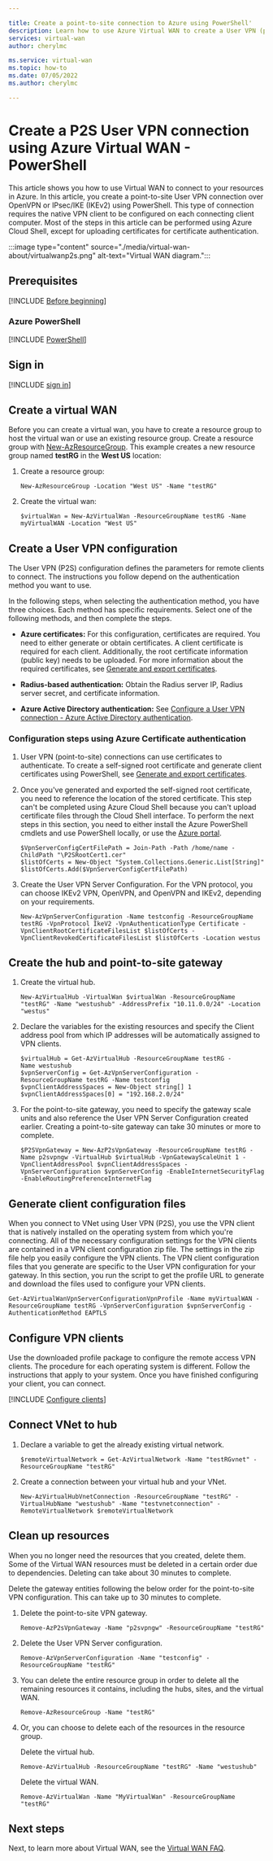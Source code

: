 ```yaml
---

title: Create a point-to-site connection to Azure using PowerShell'
description: Learn how to use Azure Virtual WAN to create a User VPN (point-to-site) connection to Azure using PowerShell.
services: virtual-wan
author: cherylmc

ms.service: virtual-wan
ms.topic: how-to
ms.date: 07/05/2022
ms.author: cherylmc

---
```

# Create a P2S User VPN connection using Azure Virtual WAN - PowerShell

This article shows you how to use Virtual WAN to connect to your resources in Azure. In this article, you create a point-to-site User VPN connection over OpenVPN or IPsec/IKE (IKEv2) using PowerShell. This type of connection requires the native VPN client to be configured on each connecting client computer. Most of the steps in this article can be performed using Azure Cloud Shell, except for uploading certificates for certificate authentication.

:::image type="content" source="./media/virtual-wan-about/virtualwanp2s.png" alt-text="Virtual WAN diagram.":::

## Prerequisites

[!INCLUDE [Before beginning](../../includes/virtual-wan-before-include.md)]

### Azure PowerShell

[!INCLUDE [PowerShell](../../includes/vpn-gateway-cloud-shell-powershell-about.md)]

## <a name="signin"></a>Sign in

[!INCLUDE [sign in](../../includes/vpn-gateway-cloud-shell-ps-login.md)]

## <a name="openvwan"></a>Create a virtual WAN

Before you can create a virtual wan, you have to create a resource group to host the virtual wan or use an existing resource group. Create a resource group with [New-AzResourceGroup](/powershell/module/az.Resources/New-azResourceGroup). This example creates a new resource group named **testRG** in the **West US** location:

1. Create a resource group:

   ```azurepowershell-interactive
   New-AzResourceGroup -Location "West US" -Name "testRG" 
   ```

1. Create the virtual wan:

   ```azurepowershell-interactive
   $virtualWan = New-AzVirtualWan -ResourceGroupName testRG -Name myVirtualWAN -Location "West US"
   ```

## <a name="p2sconfig"></a>Create a User VPN configuration

The User VPN (P2S) configuration defines the parameters for remote clients to connect. The instructions you follow depend on the authentication method you want to use.

In the following steps, when selecting the authentication method, you have three choices. Each method has specific requirements. Select one of the following methods, and then complete the steps.

* **Azure certificates:** For this configuration, certificates are required. You need to either generate or obtain certificates. A client certificate is required for each client. Additionally, the root certificate information (public key) needs to be uploaded. For more information about the required certificates, see [Generate and export certificates](certificates-point-to-site.md).

* **Radius-based authentication:** Obtain the Radius server IP, Radius server secret, and certificate information.

* **Azure Active Directory authentication:** See [Configure a User VPN connection - Azure Active Directory authentication](virtual-wan-point-to-site-azure-ad.md).

### Configuration steps using Azure Certificate authentication

1. User VPN (point-to-site) connections can use certificates to authenticate. To create a self-signed root certificate and generate client certificates using PowerShell, see [Generate and export certificates](certificates-point-to-site.md).

1. Once you've generated and exported the self-signed root certificate, you need to reference the location of the stored certificate. This step can't be completed using Azure Cloud Shell because you can't upload certificate files through the Cloud Shell interface. To perform the next steps in this section, you need to either install the Azure PowerShell cmdlets and use PowerShell locally, or use the [Azure portal](virtual-wan-point-to-site-portal.md#p2sconfig).

   ```azurepowershell
   $VpnServerConfigCertFilePath = Join-Path -Path /home/name -ChildPath "\P2SRootCert1.cer"
   $listOfCerts = New-Object "System.Collections.Generic.List[String]"
   $listOfCerts.Add($VpnServerConfigCertFilePath)
   ```

1. Create the User VPN Server Configuration. For the VPN protocol, you can choose IKEv2 VPN, OpenVPN, and OpenVPN and IKEv2, depending on your requirements.

   ```azurepowershell
   New-AzVpnServerConfiguration -Name testconfig -ResourceGroupName testRG -VpnProtocol IkeV2 -VpnAuthenticationType Certificate -VpnClientRootCertificateFilesList $listOfCerts -VpnClientRevokedCertificateFilesList $listOfCerts -Location westus
   ```

## <a name="hub"></a>Create the hub and point-to-site gateway

1. Create the virtual hub.

   ```azurepowershell-interactive
   New-AzVirtualHub -VirtualWan $virtualWan -ResourceGroupName "testRG" -Name "westushub" -AddressPrefix "10.11.0.0/24" -Location "westus"
   ```

1. Declare the variables for the existing resources and specify the Client address pool from which IP addresses will be automatically assigned to VPN clients.

   ```azurepowershell-interactive
   $virtualHub = Get-AzVirtualHub -ResourceGroupName testRG -Name westushub
   $vpnServerConfig = Get-AzVpnServerConfiguration -ResourceGroupName testRG -Name testconfig
   $vpnClientAddressSpaces = New-Object string[] 1
   $vpnClientAddressSpaces[0] = "192.168.2.0/24"
   ```

1. For the point-to-site gateway, you need to specify the gateway scale units and also reference the User VPN Server Configuration created earlier. Creating a point-to-site gateway can take 30 minutes or more to complete.

   ```azurepowershell-interactive
   $P2SVpnGateway = New-AzP2sVpnGateway -ResourceGroupName testRG -Name p2svpngw -VirtualHub $virtualHub -VpnGatewayScaleUnit 1 -VpnClientAddressPool $vpnClientAddressSpaces -VpnServerConfiguration $vpnServerConfig -EnableInternetSecurityFlag -EnableRoutingPreferenceInternetFlag
   ```

## <a name="download"></a>Generate client configuration files

When you connect to VNet using User VPN (P2S), you use the VPN client that is natively installed on the operating system from which you're connecting. All of the necessary configuration settings for the VPN clients are contained in a VPN client configuration zip file. The settings in the zip file help you easily configure the VPN clients. The VPN client configuration files that you generate are specific to the User VPN configuration for your gateway. In this section, you run the script to get the profile URL to generate and download the files used to configure your VPN clients.

```azurepowershell-interactive
Get-AzVirtualWanVpnServerConfigurationVpnProfile -Name myVirtualWAN -ResourceGroupName testRG -VpnServerConfiguration $vpnServerConfig -AuthenticationMethod EAPTLS
```

## <a name="configure-client"></a>Configure VPN clients

Use the downloaded profile package to configure the remote access VPN clients. The procedure for each operating system is different. Follow the instructions that apply to your system.
Once you have finished configuring your client, you can connect.

[!INCLUDE [Configure clients](../../includes/virtual-wan-p2s-configure-clients-include.md)]

## <a name="connect-vnet"></a>Connect VNet to hub

1. Declare a variable to get the already existing virtual network.

   ```azurepowershell-interactive
   $remoteVirtualNetwork = Get-AzVirtualNetwork -Name "testRGvnet" -ResourceGroupName "testRG"
   ```

1. Create a connection between your virtual hub and your VNet.

   ```azurepowershell-interactive
   New-AzVirtualHubVnetConnection -ResourceGroupName "testRG" -VirtualHubName "westushub" -Name "testvnetconnection" -RemoteVirtualNetwork $remoteVirtualNetwork
   ```

## <a name="cleanup"></a>Clean up resources

When you no longer need the resources that you created, delete them. Some of the Virtual WAN resources must be deleted in a certain order due to dependencies. Deleting can take about 30 minutes to complete.

Delete the gateway entities following the below order for the point-to-site VPN configuration. This can take up to 30 minutes to complete.

1. Delete the point-to-site VPN gateway.

   ```azurepowershell-interactive
   Remove-AzP2sVpnGateway -Name "p2svpngw" -ResourceGroupName "testRG"
   ```

1. Delete the User VPN Server configuration.

   ```azurepowershell-interactive
   Remove-AzVpnServerConfiguration -Name "testconfig" -ResourceGroupName "testRG"
   ```

1. You can delete the entire resource group in order to delete all the remaining resources it contains, including the hubs, sites, and the virtual WAN.

   ```azurepowershell-interactive
   Remove-AzResourceGroup -Name "testRG"
   ```

1. Or, you can choose to delete each of the resources in the resource group.

   Delete the virtual hub.

   ```azurepowershell-interactive
   Remove-AzVirtualHub -ResourceGroupName "testRG" -Name "westushub"
    ```

   Delete the virtual WAN.

   ```azurepowershell-interactive
   Remove-AzVirtualWan -Name "MyVirtualWan" -ResourceGroupName "testRG"
   ```

## Next steps

Next, to learn more about Virtual WAN, see the [Virtual WAN FAQ](virtual-wan-faq.md).
